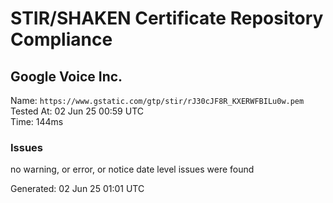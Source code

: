 # STIR/SHAKEN Certificate Repository Compliance

## Google Voice Inc.

Name: `https://www.gstatic.com/gtp/stir/rJ30cJF8R_KXERWFBILu0w.pem`\
Tested At: 02 Jun 25 00:59 UTC\
Time: 144ms

### Issues

no warning, or error, or notice date level issues were found

Generated: 02 Jun 25 01:01 UTC